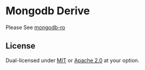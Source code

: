 # Mongodb Derive

Please See [mongodb-ro](https://github.com/kak-smko/mongodb-ro)


## License

Dual-licensed under [MIT](LICENSE-MIT) or [Apache 2.0](LICENSE-APACHE) at your option.